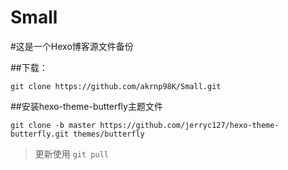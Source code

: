 # Small

#这是一个Hexo博客源文件备份

##下载：
```
git clone https://github.com/akrnp98K/Small.git
```

##安装hexo-theme-butterfly主题文件
```
git clone -b master https://github.com/jerryc127/hexo-theme-butterfly.git themes/butterfly
```
>更新使用 `git pull`
